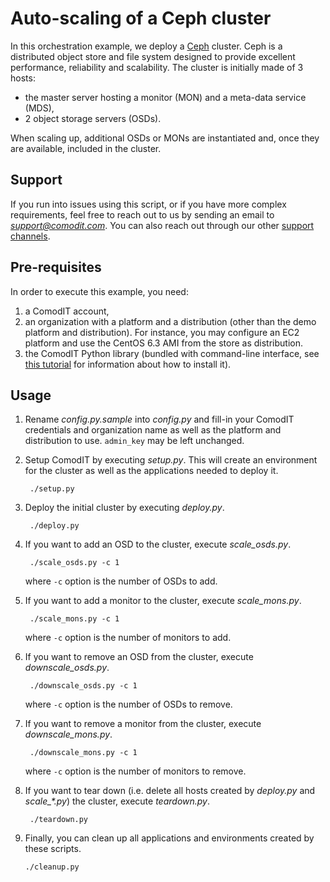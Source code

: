 # Auto-scaling of a Ceph cluster

In this orchestration example, we deploy a [Ceph](http://ceph.com/) cluster. Ceph is a
distributed object store and file system designed to provide excellent
performance, reliability and scalability. The cluster is initially made of 3 hosts:

- the master server hosting a monitor (MON) and a meta-data service (MDS),
- 2 object storage servers (OSDs).

When scaling up, additional OSDs or MONs are instantiated and, once they are
available, included in the cluster.


## Support

If you run into issues using this script, or if you have more complex requirements, feel free
to reach out to us by sending an email to *support@comodit.com*. You can also reach out
through our other [support channels](http://www.comodit.com/resources/support.html).


## Pre-requisites

In order to execute this example, you need:

1. a ComodIT account,
2. an organization with a platform and a distribution (other than the demo
platform and distribution). For instance, you may configure an EC2 platform
and use the CentOS 6.3 AMI from the store as distribution.
3. the ComodIT Python library (bundled with command-line interface, see [this
tutorial](http://comodit.com/resources/tutorials/cli.html) for information about
how to install it).


## Usage

1. Rename *config.py.sample* into *config.py* and fill-in your ComodIT credentials
and organization name as well as the platform and distribution to use. `admin_key`
may be left unchanged.
2. Setup ComodIT by executing *setup.py*. This will create an environment for the
cluster as well as the applications needed to deploy it.

        ./setup.py

3. Deploy the initial cluster by executing *deploy.py*.

        ./deploy.py

5. If you want to add an OSD to the cluster, execute *scale\_osds.py*.

        ./scale_osds.py -c 1

    where `-c` option is the number of OSDs to add.

5. If you want to add a monitor to the cluster, execute *scale\_mons.py*.

        ./scale_mons.py -c 1

    where `-c` option is the number of monitors to add.

7. If you want to remove an OSD from the cluster, execute *downscale_osds.py*.

        ./downscale_osds.py -c 1

    where `-c` option is the number of OSDs to remove.

7. If you want to remove a monitor from the cluster, execute *downscale_mons.py*.

        ./downscale_mons.py -c 1

    where `-c` option is the number of monitors to remove.

9. If you want to tear down (i.e. delete all hosts created by *deploy.py*
and *scale\_\*.py*) the cluster, execute *teardown.py*.

        ./teardown.py

10. Finally, you can clean up all applications and environments created by these
scripts.

        ./cleanup.py

